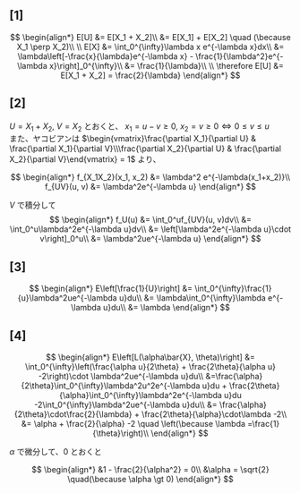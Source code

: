 ## [1]
$$
\begin{align*}
E[U] &= E[X_1 + X_2]\\
&= E[X_1] + E[X_2] \quad (\because X_1 \perp X_2)\\
\\
E[X] &= \int_0^{\infty}\lambda x e^{-\lambda x}dx\\
&= \lambda\left[-\frac{x}{\lambda}e^{-\lambda x} - \frac{1}{\lambda^2}e^{-\lambda x}\right]_0^{\infty}\\
&= \frac{1}{\lambda}\\
\\
\therefore E[U] &= E[X_1 + X_2] = \frac{2}{\lambda}
\end{align*}
$$

## [2]
$U = X_1 + X_2$, $V = X_2$ とおくと、
$x_1 = u-v\ge 0$, $x_2 = v \ge 0 \Leftrightarrow 0\le v \le u$  
また、ヤコビアンは $\begin{vmatrix}\frac{\partial X_1}{\partial U} & \frac{\partial X_1}{\partial V}\\\frac{\partial X_2}{\partial U} & \frac{\partial X_2}{\partial V}\end{vmatrix} = 1$ より、

$$
\begin{align*}
f_{X_1X_2}(x_1, x_2) &= \lambda^2 e^{-\lambda(x_1+x_2)}\\
f_{UV}(u, v) &= \lambda^2e^{-\lambda u}
\end{align*}
$$

$V$ で積分して
$$
\begin{align*}
f_U(u) &= \int_0^uf_{UV}(u, v)dv\\
&= \int_0^u\lambda^2e^{-\lambda u}dv\\
&= \left[\lambda^2e^{-\lambda u}\cdot v\right]_0^u\\
&= \lambda^2ue^{-\lambda u}
\end{align*}
$$

## [3]
$$
\begin{align*}
E\left[\frac{1}{U}\right] &= \int_0^{\infty}\frac{1}{u}\lambda^2ue^{-\lambda u}du\\
&= \lambda\int_0^{\infty}\lambda e^{-\lambda u}du\\
&= \lambda
\end{align*}
$$

## [4]
$$
\begin{align*}
E\left[L(\alpha\bar{X}, \theta)\right] &= \int_0^{\infty}\left(\frac{\alpha u}{2\theta} + \frac{2\theta}{\alpha u} -2\right)\cdot \lambda^2ue^{-\lambda u}du\\
&=\frac{\alpha}{2\theta}\int_0^{\infty}\lambda^2u^2e^{-\lambda u}du + \frac{2\theta}{\alpha}\int_0^{\infty}\lambda^2e^{-\lambda u}du -2\int_0^{\infty}\lambda^2ue^{-\lambda u}du\\
&= \frac{\alpha}{2\theta}\cdot\frac{2}{\lambda} + \frac{2\theta}{\alpha}\cdot\lambda -2\\
&= \alpha + \frac{2}{\alpha} -2 \quad \left(\because \lambda =\frac{1}{\theta}\right)\\
\end{align*}
$$

$\alpha$ で微分して、$0$ とおくと

$$
\begin{align*}
&1 - \frac{2}{\alpha^2} = 0\\
&\alpha = \sqrt{2} \quad(\because \alpha \gt 0)
\end{align*}
$$